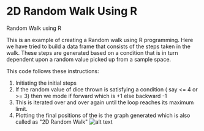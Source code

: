 # 2D Random Walk Using R
 Random Walk using R

This is an example of creating a Random walk using R programming.
Here we have tried to build a data frame that consists of the steps taken in the walk.
These steps are generated based on a condition that is in turn dependent upon a random value picked up from a sample space.

This code follows these instructions:
1. Initiating the initial steps
2. If the random value of dice thrown is satisfying a condition ( say <= 4 or >= 3) then we mode if forward which is +1 else backward -1
3. This is iterated over and over again until the loop reaches its maximum limit.
4. Plotting the final positions of the is the graph generated which is also called as "2D Random Walk"
![alt text](https://github.com/RaviTejaGanti/2D-Random-Walk-Using-R/blob/main/Rplot02.png)
